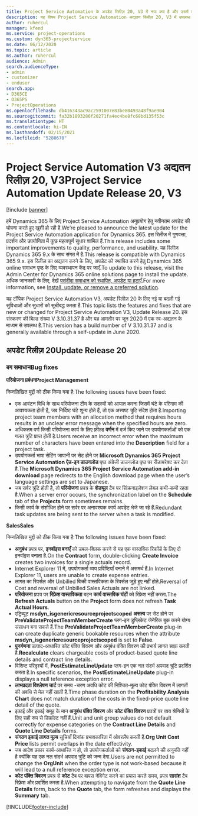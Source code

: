 ```yaml
---
title: Project Service Automation के अपडेट रिलीज़ 20, V3 में नया क्या है और उसमें क्या परिवर्तन हुआ है
description: यह विषय Project Service Automation अद्यतन रिलीज़ 20, V3 में उपलब्ध सुविधाओं और सुधारों को सूचीबद्ध करता है
author: ruhercul
manager: kfend
ms.service: project-operations
ms.custom: dyn365-projectservice
ms.date: 06/12/2020
ms.topic: article
ms.author: ruhercul
audience: Admin
search.audienceType:
- admin
- customizer
- enduser
search.app:
- D365CE
- D365PS
- ProjectOperations
ms.openlocfilehash: db416343ac9ac2591007e83be80493a48f9ae904
ms.sourcegitcommit: fa32b1893286f20271fa4ec4be8fc68bd135f53c
ms.translationtype: HT
ms.contentlocale: hi-IN
ms.lasthandoff: 02/15/2021
ms.locfileid: "5280670"
---
```

# <a name="project-service-automation-update-release-20-v3"></a><span data-ttu-id="ff293-103">Project Service Automation V3 अद्यतन रिलीज़ 20, V3</span><span class="sxs-lookup"><span data-stu-id="ff293-103">Project Service Automation Update Release 20, V3</span></span>

[!include [banner](../includes/psa-now-project-operations.md)]

<span data-ttu-id="ff293-104">हमें Dynamics 365 के लिए Project Service Automation अनुप्रयोग हेतु नवीनतम अपडेट की घोषणा करते हुए खुशी हो रही है.</span><span class="sxs-lookup"><span data-stu-id="ff293-104">We’re pleased to announce the latest update for the Project Service Automation application for Dynamics 365.</span></span> <span data-ttu-id="ff293-105">इस रिलीज़ में गुणवत्ता, प्रदर्शन और उपयोगिता में कुछ महत्वपूर्ण सुधार शामिल हैं.</span><span class="sxs-lookup"><span data-stu-id="ff293-105">This release includes some important improvements to quality, performance, and usability.</span></span> <span data-ttu-id="ff293-106">यह रिलीज़ Dynamics 365 9.x के साथ संगत में है.</span><span class="sxs-lookup"><span data-stu-id="ff293-106">This release is compatible with Dynamics 365 9.x.</span></span> <span data-ttu-id="ff293-107">इस रिलीज़ का अद्यतन करने के लिए, अपडेट को स्थापित करने हेतु Dynamics 365 online समाधन पृष्ठ के लिए व्यवस्थापन केंद्र पर जाएँ.</span><span class="sxs-lookup"><span data-stu-id="ff293-107">To update to this release, visit the Admin Center for Dynamics 365 online solutions page to install the update.</span></span> <span data-ttu-id="ff293-108">अधिक जानकारी के लिए, देखें [पसंदीदा समाधान को स्थापित, अपडेट या हटाएँ](https://docs.microsoft.com/power-platform/admin/install-remove-preferred-solution).</span><span class="sxs-lookup"><span data-stu-id="ff293-108">For more information, see [Install, update, or remove a preferred solution](https://docs.microsoft.com/power-platform/admin/install-remove-preferred-solution).</span></span>

<span data-ttu-id="ff293-109">यह टॉपिक Project Service Automation V3, अपडेट रिलीज़ 20 के लिए नई या बदली गई सुविधाओं और सुधारों को सूचीबद्ध करता है.</span><span class="sxs-lookup"><span data-stu-id="ff293-109">This topic lists the features and fixes that are new or changed for Project Service Automation V3, Update Release 20.</span></span> <span data-ttu-id="ff293-110">इस संस्करण की बिल्ड संख्या V 3.10.31.37 है और यह आमतौर पर जून 2020 में एक स्व-अद्यतन के माध्यम से उपलब्ध है.</span><span class="sxs-lookup"><span data-stu-id="ff293-110">This version has a build number of V 3.10.31.37 and is generally available through a self-update in June 2020.</span></span>

## <a name="update-release-20"></a><span data-ttu-id="ff293-111">अपडेट रिलीज़ 20</span><span class="sxs-lookup"><span data-stu-id="ff293-111">Update Release 20</span></span>

### <a name="bug-fixes"></a><span data-ttu-id="ff293-112">बग समाधान</span><span class="sxs-lookup"><span data-stu-id="ff293-112">Bug fixes</span></span>

<span data-ttu-id="ff293-113">**परियोजना प्रबंधन**</span><span class="sxs-lookup"><span data-stu-id="ff293-113">**Project Management**</span></span>

<span data-ttu-id="ff293-114">निम्नलिखित मुद्दों को ठीक किया गया है:</span><span class="sxs-lookup"><span data-stu-id="ff293-114">The following issues have been fixed:</span></span>

- <span data-ttu-id="ff293-115">एक आवंटन विधि के साथ परियोजना टीम के सदस्यों को आयात करना जिसमें घंटे के परिणाम की आवश्यकता होती है, जब निर्दिष्ट घंटे शून्य होते हैं, तो एक अस्पष्ट त्रुटि संदेश होता है.</span><span class="sxs-lookup"><span data-stu-id="ff293-115">Importing project team members with an allocation method that requires hours results in an unclear error message when the specified hours are zero.</span></span>
- <span data-ttu-id="ff293-116">अधिकतम वर्ण किसी परियोजना कार्य के लिए फ़ील्ड **वर्णन** में दर्ज किए जाने पर उपयोगकर्ताओं को एक गलत त्रुटि प्राप्त होती है.</span><span class="sxs-lookup"><span data-stu-id="ff293-116">Users receive an incorrect error when the maximum number of characters have been entered into the **Description** field for a project task.</span></span>
- <span data-ttu-id="ff293-117">उपयोगकर्ता भाषा सेटिंग जापानी पर सेट होने पर **Microsoft Dynamics 365 Project Service Automation ऐड-इन डाउनलोड** पृष्ठ अंग्रेजी डाउनलोड पृष्ठ पर रीडायरेक्ट कर देता है.</span><span class="sxs-lookup"><span data-stu-id="ff293-117">The **Microsoft Dynamics 365 Project Service Automation add-in download** page redirects to the English download page when the user’s language settings are set to Japanese.</span></span>
- <span data-ttu-id="ff293-118">जब सर्वर त्रुटि होती है, तो **परियोजना** प्रपत्र के **शेड्यूल** टैब पर सिंक्रनाइज़ेशन लेबल कभी-कभी रहता है.</span><span class="sxs-lookup"><span data-stu-id="ff293-118">When a server error occurs, the synchronization label on the **Schedule** tab of the **Projects** form sometimes remains.</span></span>
- <span data-ttu-id="ff293-119">किसी कार्य के संशोधित होने पर सर्वर पर अनावश्यक कार्य अपडेट भेजे जा रहे हैं.</span><span class="sxs-lookup"><span data-stu-id="ff293-119">Redundant task updates are being sent to the server when a task is modified.</span></span>

<span data-ttu-id="ff293-120">**Sales**</span><span class="sxs-lookup"><span data-stu-id="ff293-120">**Sales**</span></span>

<span data-ttu-id="ff293-121">निम्नलिखित मुद्दों को ठीक किया गया है:</span><span class="sxs-lookup"><span data-stu-id="ff293-121">The following issues have been fixed:</span></span>

- <span data-ttu-id="ff293-122">**अनुबंध** प्रपत्र पर, **इनवॉइस बनाएँ** को डबल-क्लिक करने से यह एक वास्तविक रिकॉर्ड के लिए दो इनवॉइस बनाता है.</span><span class="sxs-lookup"><span data-stu-id="ff293-122">On the **Contract** form, double-clicking **Create Invoice** creates two invoices for a single actuals record.</span></span>
- <span data-ttu-id="ff293-123">Internet Explorer 11 में, उपयोगकर्ता व्यय प्रविष्टियाँ बनाने में असमर्थ हैं.</span><span class="sxs-lookup"><span data-stu-id="ff293-123">In Internet Explorer 11, users are unable to create expense entries.</span></span>
- <span data-ttu-id="ff293-124">लागत का रिवर्सल और Unbilled बिक्री वास्तविकता के रिवर्सल जुड़े हुए नहीं होते.</span><span class="sxs-lookup"><span data-stu-id="ff293-124">Reversal of Cost and reversal of Unbilled Sales Actuals are not linked.</span></span>
- <span data-ttu-id="ff293-125">**परियोजना** प्रपत्र पर **रिफ़्रेश वास्तविकता** बटन **कार्य वास्तविक घंटों** को रिफ्रेश नहीं करता.</span><span class="sxs-lookup"><span data-stu-id="ff293-125">The **Refresh Actuals** button on the **Project** form does not refresh **Task Actual Hours**.</span></span>
- <span data-ttu-id="ff293-126">एट्रिब्यूट **msdyn_isgenericresourceprojectscoped** **असत्य** पर सेट होने पर **PreValidateProjectTeamMemberCreate** प्लग-इन डुप्लिकेट जेनेरिक बुक करने योग्य संसाधन बना सकते हैं.</span><span class="sxs-lookup"><span data-stu-id="ff293-126">The **PreValidateProjectTeamMemberCreate** plug-in can create duplicate generic bookable resources when the attribute **msdyn_isgenericresourceprojectscoped** is set to **False**.</span></span>
- <span data-ttu-id="ff293-127">**पुनर्गणना** उत्पाद-आधारित कोट पंक्ति विवरण और अनुबंध पंक्ति विवरण की प्रभार्य लागत साफ़ करती है.</span><span class="sxs-lookup"><span data-stu-id="ff293-127">**Recalculate** clears chargeable costs of product-based quote line details and contract line details.</span></span>
- <span data-ttu-id="ff293-128">विशिष्ट परिदृश्यों में, **PostEstimateLineUpdate** प्लग-इन एक नल संदर्भ अपवाद त्रुटि प्रदर्शित करता है.</span><span class="sxs-lookup"><span data-stu-id="ff293-128">In specific scenarios, the **PostEstimateLineUpdate** plug-in displays a null teference exception error.</span></span>
- <span data-ttu-id="ff293-129">**लाभप्रदता विश्लेषण चार्ट** पर समय -चरण अवधि कोट की निश्चित-मूल्य कोट पंक्ति विवरण में लागतों की अवधि से मेल नहीं खाती है.</span><span class="sxs-lookup"><span data-stu-id="ff293-129">Time phase duration on the **Profitability Analysis Chart** does not match duration of the costs in the fixed-price quote line detail of the quote.</span></span>
- <span data-ttu-id="ff293-130">इकाई और इकाई समूह के मान **अनुबंध पंक्ति विवरण** और **कोट पंक्ति विवरण** प्रपत्रों पर व्यय श्रेणियों के लिए सही रूप से डिफ़ॉल्ट नहीं हैं.</span><span class="sxs-lookup"><span data-stu-id="ff293-130">Unit and unit group values do not default correctly for expense categories on the **Contract Line Details** and **Quote Line Details** forms.</span></span>
- <span data-ttu-id="ff293-131">**संगठन इकाई लागत मूल्य** सूचियाँ दिनांक प्रभावकारिता में ओवरलैप करती हैं.</span><span class="sxs-lookup"><span data-stu-id="ff293-131">**Org Unit Cost Price** lists permit overlaps in the date effectivity.</span></span>
- <span data-ttu-id="ff293-132">जब आदेश प्रकार कार्य-आधारित न हो, तो उपयोगकर्ताओं को **संगठन-इकाई** बदलने की अनुमति नहीं है क्योंकि यह एक नल संदर्भ अपवाद त्रुटि को जन्म देगा.</span><span class="sxs-lookup"><span data-stu-id="ff293-132">Users are not permitted to change the **OrgUnit** when the order type is not work-based because it will lead to a null reference exception error.</span></span>
- <span data-ttu-id="ff293-133">**कोट पंक्ति विवरण** प्रपत्र से **कोट** टैब पर वापस नेविगेट करने का प्रयास करते समय, प्रपत्र **सारांश** टैब रिफ़्रेश और प्रदर्शित करता है.</span><span class="sxs-lookup"><span data-stu-id="ff293-133">When attempting to navigate from the **Quote Line Details** form, back to the **Quote** tab, the form refreshes and displays the **Summary** tab.</span></span>


[!INCLUDE[footer-include](../includes/footer-banner.md)]